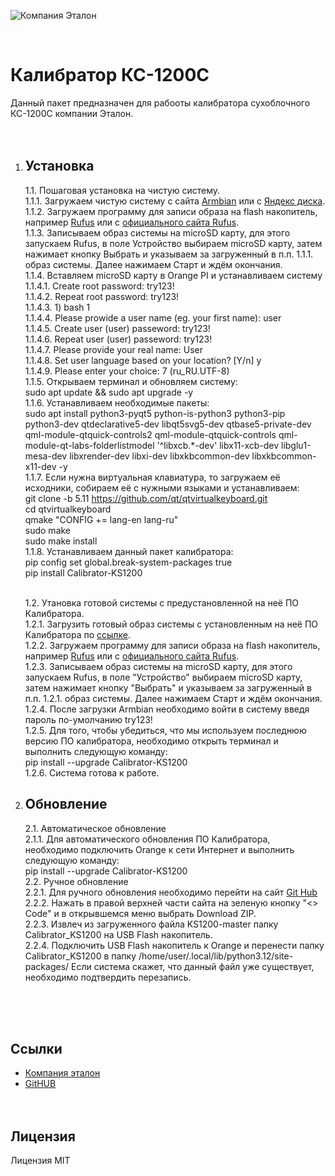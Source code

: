 ![Компания Эталон](https://omsketalon.ru/sites/default/files/logo_s_0.png)

<br>
<h1>Калибратор КС-1200С</h1>

Данный пакет предназначен для рабооты калибратора сухоблочного КС-1200С компании Эталон.
<br><br><br>
1. <h2>Установка</h2>

    1.1. Пошаговая установка на чистую систему.<br>
    1.1.1. Загружаем чистую систему с сайта [Armbian](https://www.armbian.com/orange-pi-plus-2e/) или с [Яндекс диска](https://disk.yandex.ru/d/d5oLR2isGOukiw).  
    1.1.2. Загружаем программу для записи образа на flash накопитель, например [Rufus](https://disk.yandex.ru/d/1JKf5sK0ytQStw) или с [официального сайта Rufus](https://rufus.ie/ru/).<br>
    1.1.3. Записываем образ системы на microSD карту, для этого запускаем Rufus, в поле Устройство выбираем microSD карту, затем нажимает кнопку Выбрать и  указываем за загруженный в п.п. 1.1.1. образ системы. Далее нажимаем Старт и ждём окончания.<br>
    1.1.4. Вставляем microSD карту в Orange PI и устанавливаем систему<br>
    1.1.4.1. Create root password: try123!<br>
    1.1.4.2. Repeat root password: try123!<br>
    1.1.4.3. 1) bash 1<br>
    1.1.4.4. Please prowide a user name (eg. your first name): user<br>
    1.1.4.5. Create user (user) passeword: try123!<br>
    1.1.4.6. Repeat user (user) passeword: try123!<br>
    1.1.4.7. Please provide your real name: User<br>
    1.1.4.8. Set user language based on your location? [Y/n] y<br>
    1.1.4.9. Please enter your choice: 7 (ru_RU.UTF-8)<br>
    1.1.5. Открываем терминал и обновляем систему:<br>
            sudo apt update && sudo apt upgrade -y<br>
    1.1.6. Устанавливаем необходимые пакеты:<br>
            sudo apt install python3-pyqt5 python-is-python3 python3-pip python3-dev qtdeclarative5-dev libqt5svg5-dev qtbase5-private-dev qml-module-qtquick-controls2 qml-module-qtquick-controls qml-module-qt-labs-folderlistmodel '^libxcb.*-dev' libx11-xcb-dev libglu1-mesa-dev libxrender-dev libxi-dev libxkbcommon-dev libxkbcommon-x11-dev -y<br>
    1.1.7. Если нужна виртуальная клавиатура, то загружаем её исходники, собираем её с нужными языками и устанавливаем:<br>
            git clone -b 5.11 https://github.com/qt/qtvirtualkeyboard.git<br>
            cd qtvirtualkeyboard<br>
            qmake "CONFIG += lang-en lang-ru"<br>
            sudo make<br>
            sudo make install<br>
    1.1.8. Устанавливаем данный пакет калибратора:<br>
            pip config set global.break-system-packages true<br>
            pip install Calibrator-KS1200<br><br>

    1.2. Утановка готовой системы с предустановленной на неё ПО Калибратора.<br>
    1.2.1. Загрузить готовый образ системы с установленным на неё ПО  Калибратора по [ссылке](https://disk.yandex.ru/d/Ea4wLmxjT-6JfA).<br>
    1.2.2. Загружаем программу для записи образа на flash накопитель, например [Rufus](https://disk.yandex.ru/d/1JKf5sK0ytQStw)  или с [официального сайта Rufus](https://rufus.ie/ru/).<br>
    1.2.3. Записываем образ системы на microSD карту, для этого запускаем Rufus, в поле "Устройство" выбираем microSD карту, затем нажимает кнопку "Выбрать" и  указываем за загруженный в п.п.          1.2.1. образ системы. Далее нажимаем Старт и ждём окончания.<br>
    1.2.4. После загрузки Armbian необходимо войти в систему введя пароль по-умолчанию try123!<br>
    1.2.5. Для того, чтобы убедиться, что мы используем последнюю версию ПО калибратора, необходимо открыть терминал и выполнить следующую команду:<br>
        pip install --upgrade Calibrator-KS1200<br>
    1.2.6. Система готова к работе.<br>

2. <h2>Обновление</h2>

    2.1. Автоматическое обновление<br>
    2.1.1. Для автоматического обновления ПО Калибратора, необходимо подключить Orange к сети Интернет и выполнить следующую команду:<br>
        pip install --upgrade Calibrator-KS1200<br>
    2.2. Ручное обновление<br>
    2.2.1. Для ручного обновления необходимо перейти на сайт [Git Hub](https://github.com/psih0/KS1200)<br>
    2.2.2. Нажать в правой верхней части сайта на зеленую кнопку "<> Code" и в открывшемся меню выбрать Download ZIP.<br>
    2.2.3. Извлеч из загруженного файла KS1200-master папку Calibrator_KS1200 на USB Flash накопитель.<br>
    2.2.4. Подключить USB Flash накопитель к Orange и перенести папку Calibrator_KS1200 в папку /home/user/.local/lib/python3.12/site-packages/
           Если система скажет, что данный файл уже существует, необходимо подтвердить перезапись.<br>

<br><br><br>
<h2> Ссылки </h2>   

- [Компания эталон](http://www.omsketalon.ru/)
- [GitHUB](https://github.com/psih0/KS1200)
<br><br><br>
## Лицензия

Лицензия MIT
